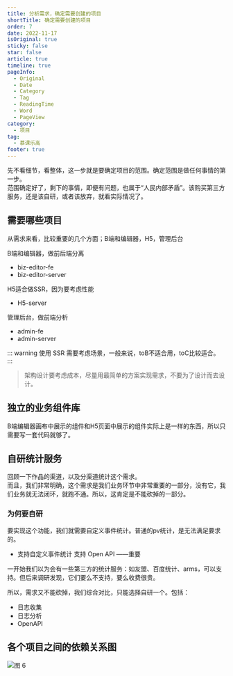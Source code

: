 ```yaml
---
title: 分析需求，确定需要创建的项目
shortTitle: 确定需要创建的项目
order: 7
date: 2022-11-17
isOriginal: true
sticky: false
star: false
article: true
timeline: true
pageInfo:
  - Original
  - Date
  - Category
  - Tag
  - ReadingTime
  - Word
  - PageView
category:
  - 项目
tag:
  - 慕课乐高
footer: true
---
```


先不看细节，看整体，这一步就是要确定项目的范围。确定范围是做任何事情的第一步。  
范围确定好了，剩下的事情，即便有问题，也属于“人民内部矛盾”。该购买第三方服务，还是该自研，或者该放弃，就看实际情况了。  

## 需要哪些项目
从需求来看，比较重要的几个方面；B端和编辑器，H5，管理后台  

B端和编辑器，做前后端分离  
- biz-editor-fe
- biz-editor-server

H5适合做SSR，因为要考虑性能  
- H5-server

管理后台，做前端分析  
- admin-fe
- admin-server

::: warning
使用 SSR 需要考虑场景，一般来说，toB不适合用，toC比较适合。  
:::

> 架构设计要考虑成本，尽量用最简单的方案实现需求，不要为了设计而去设计。

## 独立的业务组件库
B端编辑器画布中展示的组件和H5页面中展示的组件实际上是一样的东西，所以只需要写一套代码就够了。

## 自研统计服务
回顾一下作品的渠道，以及分渠道统计这个需求。  
而且，我们非常明确，这个需求是我们业务环节中非常重要的一部分，没有它，我们业务就无法闭环，就跑不通。所以，这肯定是不能砍掉的一部分。  

### 为何要自研  
要实现这个功能，我们就需要自定义事件统计。普通的pv统计，是无法满足要求的。  
- 支持自定义事件统计
支持 Open API ——重要

一开始我们以为会有一些第三方的统计服务：如友盟、百度统计、arms，可以支持。但后来调研发现，它们要么不支持，要么收费很贵。  

所以，需求又不能砍掉，我们综合对比，只能选择自研一个。包括：  
- 日志收集
- 日志分析
- OpenAPI

## 各个项目之间的依赖关系图
![图 6](/img/%E7%A1%AE%E5%AE%9A%E9%A1%B9%E7%9B%AE-2022-11-17-18-37-34.png)  
